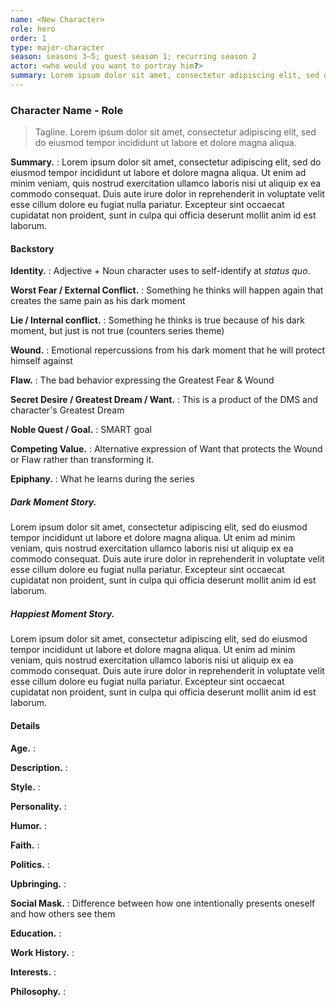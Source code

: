 ```yaml
---
name: <New Character>
role: hero
order: 1
type: major-character
season: seasons 3–5; guest season 1; recurring season 2
actor: <who would you want to portray him?>
summary: Lorem ipsum dolor sit amet, consectetur adipiscing elit, sed do eiusmod tempor incididunt ut labore et dolore magna aliqua. Ut enim ad minim veniam, quis nostrud exercitation ullamco laboris nisi ut aliquip ex ea commodo consequat. Duis aute irure dolor in reprehenderit in voluptate velit esse cillum dolore eu fugiat nulla pariatur. Excepteur sint occaecat cupidatat non proident, sunt in culpa qui officia deserunt mollit anim id est laborum.
---
```

<!--

Snowflake 3 - Character Summary. Take an hour and write a one-page summary sheet that tells
* one-sentence summary of character's storyline
* Secret Desire / Want / Motivation
* Nobel Quest / Goal (SMART)
* Epiphany, how the character changes
* one-paragraph summary of character's storyline

Snowflake 5 - Character Backstory. Take a few hours per character to explore their backstory and how it propels them forward.

Snowflake 7 - Character Details. Take several hours per character and drill deep into them by creating a character bible for each one. This is where you will save all the details about your characters.

-->

### Character Name - Role

<!-- The sections (Summary, Backstory, Details) derive from Randy Ingermanson’s Snowflake advice.
* Backstory was derived from The Story Equation, by Susan May Warren. Basically, Ms. Warren’s advice lays right on top of Randy’s.
-->

> Tagline. Lorem ipsum dolor sit amet, consectetur adipiscing elit, sed do eiusmod tempor incididunt ut labore et dolore magna aliqua.

<!-- One-paragraph summary of the series from the character’s point-of-view. Setup, 8-segments, conclusion. -->

**Summary.**
: Lorem ipsum dolor sit amet, consectetur adipiscing elit, sed do eiusmod tempor incididunt ut labore et dolore magna aliqua. Ut enim ad minim veniam, quis nostrud exercitation ullamco laboris nisi ut aliquip ex ea commodo consequat. Duis aute irure dolor in reprehenderit in voluptate velit esse cillum dolore eu fugiat nulla pariatur. Excepteur sint occaecat cupidatat non proident, sunt in culpa qui officia deserunt mollit anim id est laborum.

#### Backstory

**Identity.**
: Adjective + Noun character uses to self-identify at _status quo_.

**Worst Fear / External Conflict.**
: Something he thinks will happen again that creates the same pain as his dark moment

**Lie / Internal conflict.**
:  Something he thinks is true because of his dark moment, but just is not true (counters series theme)

**Wound.**
: Emotional repercussions from his dark moment that he will protect himself against

**Flaw.**
: The bad behavior expressing the Greatest Fear & Wound

**Secret Desire / Greatest Dream / Want.**
: This is a product of the DMS and character's Greatest Dream

**Noble Quest / Goal.**
: SMART goal

**Competing Value.**
: Alternative expression of Want that protects the Wound or Flaw rather than transforming it.

**Epiphany.**
: What he learns during the series

##### Dark Moment Story.

<!-- This is a short story about a specific, reader-relevant event that happened that the character remembers and can tell in detail. It is not a traumatic event, but something that happened soon after that drove it home. It leads to understanding what he needs to heal his Flaw and obtain his Greatest Dream. If the author cannot feel for the character, then there’s a problem.

Think _Butcher of Anderson Station_. Rough out a story about the character's past that gives them a flawed view of reality.
-->

Lorem ipsum dolor sit amet, consectetur adipiscing elit, sed do eiusmod tempor incididunt ut labore et dolore magna aliqua. Ut enim ad minim veniam, quis nostrud exercitation ullamco laboris nisi ut aliquip ex ea commodo consequat. Duis aute irure dolor in reprehenderit in voluptate velit esse cillum dolore eu fugiat nulla pariatur. Excepteur sint occaecat cupidatat non proident, sunt in culpa qui officia deserunt mollit anim id est laborum.

##### Happiest Moment Story.

<!-- What was the character’s happiest moment? This is the inverse of the Dark Moment Story. Just like the DMS. Also like the DMS, the character will feed this back to the reader in dialog. Have your character write this in the first person. What of this moment can we bring back to the character at the Denouement
-->

Lorem ipsum dolor sit amet, consectetur adipiscing elit, sed do eiusmod tempor incididunt ut labore et dolore magna aliqua. Ut enim ad minim veniam, quis nostrud exercitation ullamco laboris nisi ut aliquip ex ea commodo consequat. Duis aute irure dolor in reprehenderit in voluptate velit esse cillum dolore eu fugiat nulla pariatur. Excepteur sint occaecat cupidatat non proident, sunt in culpa qui officia deserunt mollit anim id est laborum.

#### Details


**Age.**
: <detail>

**Description.**
: <detail>

**Style.**
: <detail>

**Personality.**
: <detail>

**Humor.**
: <detail>

**Faith.**
: <detail>

**Politics.**
: <detail>

**Upbringing.**
: <detail>

**Social&nbsp;Mask.**
: Difference between how one intentionally presents oneself and how others see them

**Education.**
: <detail>

**Work History.**
: <detail>

**Interests.**
: <detail>

**Philosophy.**
: <detail>

<!-- ##### Physical
*  **Age.** ...
*  **Description.** ...
*  **Style.** ...

##### Emotional / Family Life

*  **Personality.** ...
*  **Humor.** ...
*  **Faith.** ...
*  **Politics.** ...
*  **Upbringing.** ...
*  **Social Mask.** Difference between how one intentionally presents oneself and how others see them

##### Intellectual / Work Life

*  **Education.** ...
*  **Work History.** ...
*  **Interests.** ...
*  **Philosophy.** ... -->
